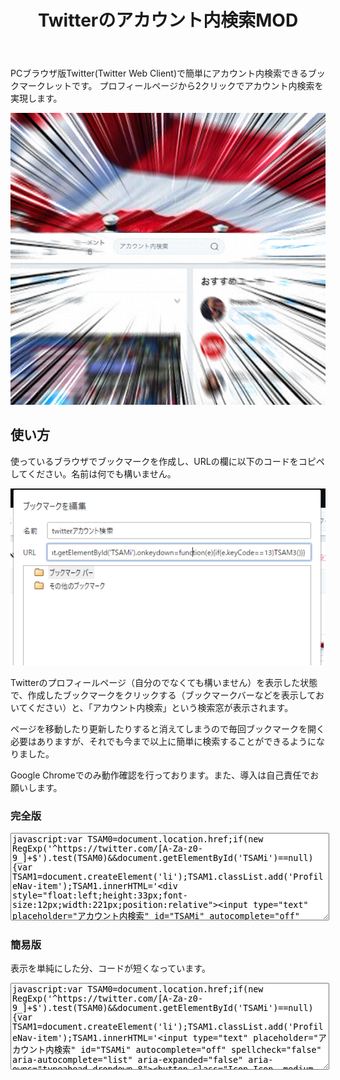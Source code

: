 ﻿---
layout: default
title: Twitterのアカウント内検索MOD
---

PCブラウザ版Twitter(Twitter Web Client)で簡単にアカウント内検索できるブックマークレットです。
プロフィールページから2クリックでアカウント内検索を実現します。

![使用例 ツイートやフォロワーの並びにアカウント内検索の欄がある](example.png)

## 使い方

使っているブラウザでブックマークを作成し、URLの欄に以下のコードをコピペしてください。名前は何でも構いません。

![ブックマークの編集ウィンドウで、URLの代わりにコードを入力](howto.png)

Twitterのプロフィールページ（自分のでなくても構いません）を表示した状態で、作成したブックマークをクリックする（ブックマークバーなどを表示しておいてください）と、「アカウント内検索」という検索窓が表示されます。

ページを移動したり更新したりすると消えてしまうので毎回ブックマークを開く必要はありますが、それでも今まで以上に簡単に検索することができるようになりました。

Google Chromeでのみ動作確認を行っております。また、導入は自己責任でお願いします。

### 完全版
<textarea style="width:100%; height:10em" readonly>
javascript:var TSAM0=document.location.href;if(new RegExp('^https://twitter.com/[A-Za-z0-9_]+$').test(TSAM0)&&document.getElementById('TSAMi')==null){var TSAM1=document.createElement('li');TSAM1.classList.add('ProfileNav-item');TSAM1.innerHTML='<div style="float:left;height:33px;font-size:12px;width:221px;position:relative"><input type="text" placeholder="アカウント内検索" id="TSAMi" autocomplete="off" spellcheck="false" aria-autocomplete="list" aria-expanded="false" aria-owns="typeahead-dropdown-8" style="background-color:#f5f8fa;border-radius:21px;border:1px solid #e6ecf0;-moz-box-sizing:border-box;box-sizing:border-box;color:#14171a;display:block;font-size:12px;height:32px;line-height:16px;padding:8px 32px 8px 12px;transition:all .2s ease-in-out;width:100%"><span style="cursor:pointer;display:block;height:26px;position:absolute;right:3px;top:6px;width:26px"><button class="Icon Icon--medium Icon--search" tabindex="-1" id="TSAMb" style="color:#66757f"></button></span></div>';var TSAM2=document.getElementsByClassName('ProfileNav-list')[0];TSAM2.insertBefore(TSAM1,TSAM2.lastChild);var TSAM3=function(){document.location.href='https://twitter.com/search?q='+encodeURIComponent('from:@'+/[A-Za-z0-9_]+$/.exec(TSAM0)[0]+' '+document.getElementById('TSAMi').value)};document.getElementById('TSAMb').onclick=TSAM3;document.getElementById('TSAMi').onkeydown=function(e){if(e.keyCode==13)TSAM3()}}
</textarea>

### 簡易版
表示を単純にした分、コードが短くなっています。

<textarea style="width:100%; height:10em" readonly>
javascript:var TSAM0=document.location.href;if(new RegExp('^https://twitter.com/[A-Za-z0-9_]+$').test(TSAM0)&&document.getElementById('TSAMi')==null){var TSAM1=document.createElement('li');TSAM1.classList.add('ProfileNav-item');TSAM1.innerHTML='<input type="text" placeholder="アカウント内検索" id="TSAMi" autocomplete="off" spellcheck="false" aria-autocomplete="list" aria-expanded="false" aria-owns="typeahead-dropdown-8"><button class="Icon Icon--medium Icon--search" tabindex="-1" id="TSAMb"></button>';var TSAM2=document.getElementsByClassName('ProfileNav-list')[0];TSAM2.insertBefore(TSAM1,TSAM2.lastChild);var TSAM3=function(){document.location.href='https://twitter.com/search?q='+encodeURIComponent('from:@'+/[A-Za-z0-9_]+$/.exec(TSAM0)[0]+' '+document.getElementById('TSAMi').value)};document.getElementById('TSAMb').onclick=TSAM3;document.getElementById('TSAMi').onkeydown=function(e){if(e.keyCode==13)TSAM3()}}
</textarea>
